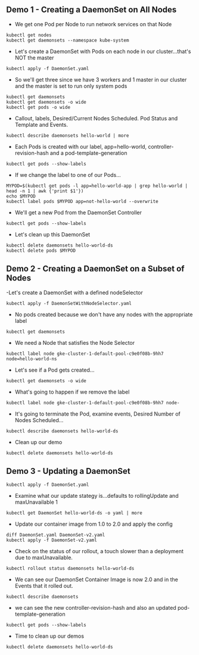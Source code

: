 ##  Demo 1 - Creating a DaemonSet on All Nodes

- We get one Pod per Node to run network services on that Node

```
kubectl get nodes
kubectl get daemonsets --namespace kube-system
```

- Let's create a DaemonSet with Pods on each node in our cluster...that's NOT the master

```
kubectl apply -f DaemonSet.yaml
```

- So we'll get three since we have 3 workers and 1 master in our cluster and the master is set to run only system pods

```
kubectl get daemonsets
kubectl get daemonsets -o wide
kubectl get pods -o wide
```

- Callout, labels, Desired/Current Nodes Scheduled. Pod Status and Template and Events.

```
kubectl describe daemonsets hello-world | more 
```

- Each Pods is created with our label, app=hello-world, controller-revision-hash and a pod-template-generation

```
kubectl get pods --show-labels
```

- If we change the label to one of our Pods...

```
MYPOD=$(kubectl get pods -l app=hello-world-app | grep hello-world | head -n 1 | awk {'print $1'})
echo $MYPOD
kubectl label pods $MYPOD app=not-hello-world --overwrite
```

- We'll get a new Pod from the DaemonSet Controller

```
kubectl get pods --show-labels
```

- Let's clean up this DaemonSet

```
kubectl delete daemonsets hello-world-ds
kubectl delete pods $MYPOD
```


## Demo 2 - Creating a DaemonSet on a Subset of Nodes

-Let's create a DaemonSet with a defined nodeSelector

```
kubectl apply -f DaemonSetWithNodeSelector.yaml
```

- No pods created because we don't have any nodes with the appropriate label

```
kubectl get daemonsets
```

- We need a Node that satisfies the Node Selector

```
kubectl label node gke-cluster-1-default-pool-c9e0f08b-9hh7 node=hello-world-ns
```

- Let's see if a Pod gets created...

```
kubectl get daemonsets -o wide
```

- What's going to happen if we remove the label

```
kubectl label node gke-cluster-1-default-pool-c9e0f08b-9hh7 node-
```

- It's going to terminate the Pod, examine events, Desired Number of Nodes Scheduled...

```
kubectl describe daemonsets hello-world-ds
```

- Clean up our demo

```
kubectl delete daemonsets hello-world-ds
```


## Demo 3 - Updating a DaemonSet

```
kubectl apply -f DaemonSet.yaml
```


- Examine what our update stategy is...defaults to rollingUpdate and maxUnavailable 1

```
kubectl get DaemonSet hello-world-ds -o yaml | more
```

- Update our container image from 1.0 to 2.0 and apply the config

```
diff DaemonSet.yaml DaemonSet-v2.yaml
kubectl apply -f DaemonSet-v2.yaml
```

- Check on the status of our rollout, a touch slower than a deployment due to maxUnavailable.

```
kubectl rollout status daemonsets hello-world-ds
```

- We can see our DaemonSet Container Image is now 2.0 and in the Events that it rolled out.

```
kubectl describe daemonsets
```

- we can see the new controller-revision-hash and also an updated pod-template-generation

```
kubectl get pods --show-labels
```

- Time to clean up our demos

```
kubectl delete daemonsets hello-world-ds
```
